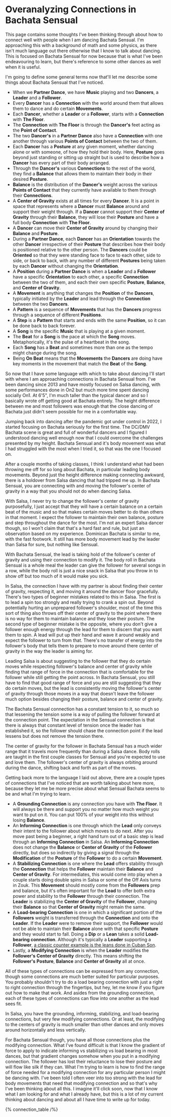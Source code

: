 ---
---

# Overanalyzing Connections in Bachata Sensual

This page contains some thoughts I've been thinking through about how to connect
well with people when I am dancing Bachata Sensual. I'm approaching this with a
background of math and some physics, as there isn't much language out there
otherwise that I know to talk about dancing. This is focused on Bachata Sensual for now
because that is what I've been endeavouring to learn, but there's reference to
some other dances as well when it is useful. 

I'm going to define some general terms now that'll let me describe some things about
Bachata Sensual that I've noticed.

* When we **Partner Dance**, we have **Music** playing and two
**Dancers**, a **Leader** and a **Follower**. 
* Every **Dancer** has a
**Connection** with the world around them that allows them to dance and do
certain **Movements**.
* Each **Dancer**, whether a **Leader** or a **Follower**,
starts with a **Connection** with **The Floor**. 
* The **Connection** with **The Floor** is through the **Dancer's** feet acting
  as the **Point of Contact**. 
* The two **Dancer's** in a **Partner Dance** also have a **Connection** with
  one another through various **Points of Contact** between the two of them.
* Each **Dancer** has a **Posture** at any given moment, whether dancing alone
  or with someone, of how they hold their body. Here, **Posture** goes beyond
  just standing or sitting up straight but is used to describe how a **Dancer**
  has every part of their body arranged. 
* Through the **Dancer's** various **Connections** to the rest of the world,
  they find a **Balance** that allows them to maintain their body in their
  desired **Posture**. 
* **Balance** is the distribution of the **Dancer's** weight across the various
  **Points of Contact** that they currently have available to them through their **Connections**.  
* A **Center of Gravity** exists at all times for every **Dancer**. It is a point in space that represents where a **Dancer** must **Balance** around and support their weight through. If a **Dancer** cannot support their **Center of Gravity** through their **Balance**, they will lose their **Posture** and have a full body **Connection** with **The Floor**. 
* A **Dancer** can move their **Center of Gravity** around by changing their **Balance** and **Posture**. 
* During a **Partner Dance**, each **Dancer** has an **Orientation** towards the other **Dancer** irrespective of their **Posture** that describes how their body is positioned relative to the other person. The **Dancers** could be **Oriented** so that they were standing face to face to each other, side to side, or back to back, with any number of different **Postures** being taken by each **Dancer** without changing the **Orientation**. 
* A **Position** during a **Partner Dance** is when a **Leader** and a **Follower** have a specific **Orientation** to each other, a specific **Connection** between the two of them, and each their own specific **Posture**, **Balance**, and **Center of Gravity**.  
* A **Movement** is anything that changes the **Position** of the **Dancers**, typically initiated by the **Leader** and lead through the **Connection** between the two **Dancers**.
* A **Pattern** is a sequence of **Movements** that has the **Dancers** progress through a sequence of different **Positions**.
* A **Step** is a **Pattern** that starts and ends with the same **Position**, so it can be done back to back forever. 
* A **Song** is the specific **Music** that is playing at a given moment. 
* The **Beat** for a **Song** is the pace at which the **Song** moves. Metaphorically, it's the pulse of a heartbeat in the song.
* Each **Song** has a **Beat** and sometimes more than one as the tempo might change during the song. 
* Being **On Beat** means that the **Movements** the **Dancers** are doing have key moments in the movement that match the **Beat** of the **Song**. 

So now that I have some language with which to take about dancing I'll start
with where I am approaching connections in Bachata Sensual from. I've been
dancing since 2013 and have mostly focused on Salsa dancing, with some
performances done in On2 but much more time spent dancing socially On1. At 6'5",
I'm much taller than the typical dancer and so I basically wrote off getting
good at Bachata entirely. The height difference between me and most followers
was enough that the close dancing of Bachata just didn't seem possible for me in
a comfortable way. 

Jumping back into dancing after the pandemic got under control in 2022, I
started focusing on Bachata seriously for the first time. The DC/DMV Bachata
scene is great and full of wonderful dancers and I figured I understood dancing
well enough now that I could overcome the challenges presented by my height.
Bachata Sensual and it's body movement was what I had struggled with the most
when I tried it, so that was the one I focused on. 

After a couple months of taking classes, I think I understand what had been
throwing me off for so long about Bachata, in particular leading body movements.
Beyond just the height difference making connecting awkward, there is a holdover
from Salsa dancing that had tripped me up. In Bachata Sensual, you are
connecting with and moving the follower's center of gravity in a way that you
should not do when dancing Salsa. 

With Salsa, I never try to change the follower's center of gravity purposefully,
I just accept that they will have a certain balance on a certain beat of the
music and so that makes certain moves better to do than others in that moment. I
expect the follower to maintain their own balance, posture and step throughout
the dance for the most. I'm not an expert Salsa dancer though, so I won't claim
that that's a hard fast and rule, but just an observation based on my
experience. Dominican Bachata is similar to me, with the fast footwork. It still
has more body movement lead by the leader than Salsa for sure, but nothing like
Sensual. 

With Bachata Sensual, the lead is taking hold of the follower's center of
gravity and using their connection to modify it. The body roll in Bachata
Sensual is a whole meal the leader can give the follower for several songs in a
row, while the body roll is just a nice snack in Salsa that you throw in to show
off but too much of it would make you sick. 

In Salsa, the connection I have with my partner is about finding their center of
gravity, respecting it, and moving it around the dancer floor gracefully.
There's two types of beginner mistakes related to this in Salsa. The first is to
lead a spin too strongly and really trying to crank a spin out. Beyond
potentially hurting an unprepared follower's shoulder, most of the time this
sort of thing also throws off their center of gravity to the point where there
is no way for them to maintain balance and they lose their posture. The second
type of beginner mistake is the opposite, where you don't give a follower enough
energy through the lead for them to discern that you want them to spin. A lead
will put up their hand and wave it around weakly and expect the follower to turn
from that. There's no transfer of energy into the follower's body that tells
them to prepare to move around there center of gravity in the way the leader is
aiming for. 

Leading Salsa is about suggesting to the follower that they do certain moves
while respecting follower's balance and center of gravity while finding that
range of force in the connection that is comfortable for the follower while
still getting the point across. In Bachata Sensual, you still have to find that
good range of force and you are still suggesting that they do certain moves, but
the lead is consistently moving the follower's center of gravity through those
moves in a way that doesn't leave the follower much option besides changing
their posture, balance and center of gravity. 

The Bachata Sensual connection has a constant tension to it, so much so that
lessening the tension some is a way of pulling the follower forward at the
connection point. The expectation in the Sensual connection is that there is
always that constant level of tension once the leader has established it, so the
follower should chase the connection point if the lead lessens but does not
remove the tension there. 

The center of gravity for the follower in Bachata Sensual has a much wider range
that it travels more frequently than during a Salsa dance. Body rolls are taught
in the first couple classes for Sensual and you're expected to use and love
them. The follower's center of gravity is always orbiting around during the
dance, shifting back and forth as part of the moves.

Getting back more to the language I laid out above, there are a couple types of
connections that I've noticed that are worth talking about here more, because
they let me be more precise about what Sensual Bachata seems to be and what I'm
trying to learn. 

* A **Grounding Connection** is any connection you have with **The Floor**. It
  will always be there and support you no matter how much weight you want to put
  on it. You can put 100% of your weight into this without losing **Balance**. 
* An **Informing Connection** is one through which the **Lead** only conveys
  their intent to the follower about which moves to do next. After you move past
  being a beginner, a right hand turn out of a basic step is lead through an
  **Informing Connection** in Salsa. An **Informing Connection** does not change
  the **Balance** or **Center of Gravity** of the **Follower** directly, but
  does so indirectly by giving a signal through the **Modification** of the
  **Posture** of the **Follower** to do a certain **Movement**. 
* A **Stabilizing Connection** is one where the **Lead** offers stability
  through the **Connection** that helps the **Follower** maintain their
  **Balance** and **Center of Gravity**. For intermediates, this would come into
  play when a couple starts doing double spins in Salsa or some of the Off Axis
  turns in Zouk. This **Movement** should mostly come from the **Followers**
  prep and balance, but it's often important for the **Lead** to offer both
  extra power and stability to the **Follower** through their connection. The
  **Leader** is stabilizing the **Center of Gravity** of the **Follower**,
  changing their **Balance** so that **Center of Gravity** might remain the
  same. 
* A **Load-bearing Connection** is one in which a significant portion of the
  **Followers** weight is transferred through the **Connection** and onto the
  **Leader**. If the **Leader** were to remove their support, the **Follower**
  would not be able to maintain their **Balance** alone with that specific
  **Posture** and they would start to fall. Doing a **Dip** or a **Lean** takes
  a solid **Load-bearing connection**. Although it's typically a **Leader**
  supporting a **Follower**, [a classic counter example is the leans done in
  Cuban Son](https://youtu.be/gsKQalDu4VU?t=232). 
* Lastly, a **Modifying Connection** is when the **Leader** modifies the
  **Follower's** **Center of Gravity** directly. This means shifting the
  **Follower's** **Posture**, **Balance** and **Center of Gravity** all at once. 

All of these types of connections can be expressed from any connection, though
some connections are much better suited for particular purposes. You probably
shouldn't try to do a load bearing connection with just a right to right
connection through the fingertips, but hey, let me know if you figure out how to
make that work. And asides from the grounding connection, each of these types of
connections can flow into one another as the lead sees fit. 

In Salsa, you have the grounding, informing, stabilizing, and load-bearing
connections, but very few modifying connections. Or at least, the modifying to
the centers of gravity is much smaller than other dances and only moves around
horizontally and less vertically.

For Bachata Sensual though, you have all those connections plus the modifying
connection. What I've found difficult is that I know the gradient of force to
apply to indicate informing vs stabilizing vs load bearing in most dances, but
that gradient changes somehow when you put in a modifying connection. The
follower has lost their reluctance to lose their posture and will flow like silk
if they can. What I'm trying to learn is how to find the range of force needed
for a modifying connection for any particular person I might be dancing with.
I've been told I often veer into too strong with the lead for body movements
that need that modifying connection and so that's why I've been thinking about
all this. I imagine it'll click soon, now that I know what I am looking for and
what I already have, but this is a lot of my current thinking about dancing and
about all I have time to write up for today.

{% connection_table /%}

<!---
bubble
physical or virtual 
radials 
unique center of gravity 
--->